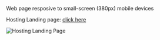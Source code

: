 Web page resposive to small-screen (380px) mobile devices

Hosting Landing page: [click here](https://hosting-saleslanding-page.netlify.app/)


![Hosting Landing Page](https://user-images.githubusercontent.com/110523986/208915228-78e31fc3-5b3f-42ec-bdb7-72cb9e1a7108.png)
